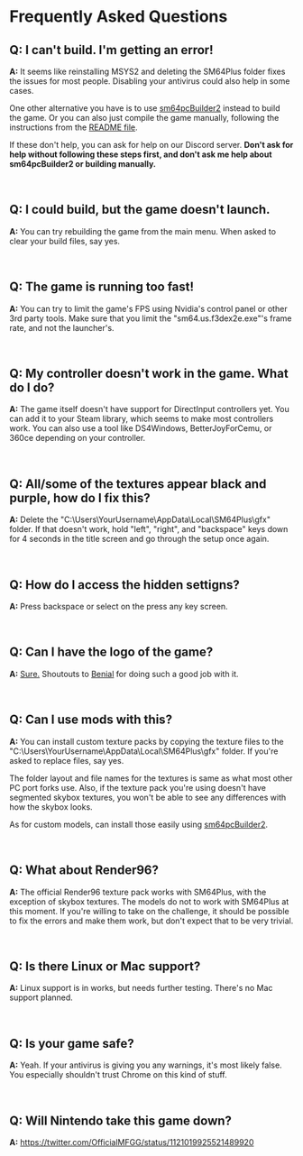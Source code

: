 # Frequently Asked Questions

## **Q:** I can't build. I'm getting an error!

**A:** It seems like reinstalling MSYS2 and deleting the SM64Plus folder fixes the issues for most people. Disabling your antivirus could also help in some cases.

One other alternative you have is to use [sm64pcBuilder2](https://sm64pc.info/sm64pcbuilder2/) instead to build the game. Or you can also just compile the game manually, following the instructions from the [README file](https://github.com/MorsGames/sm64plus/blob/master/README.md).

If these don't help, you can ask for help on our Discord server. **Don't ask for help without following these steps first, and don't ask me help about sm64pcBuilder2 or building manually.**

<br>

## **Q:** I could build, but the game doesn't launch.

**A:** You can try rebuilding the game from the main menu. When asked to clear your build files, say yes.

<br>

## **Q:** The game is running too fast!

**A:** You can try to limit the game's FPS using Nvidia's control panel or other 3rd party tools. Make sure that you limit the "sm64.us.f3dex2e.exe"'s frame rate, and not the launcher's.

<br>

## **Q:** My controller doesn't work in the game. What do I do?

**A:** The game itself doesn't have support for DirectInput controllers yet. You can add it to your Steam library, which seems to make most controllers work. You can also use a tool like DS4Windows, BetterJoyForCemu, or 360ce depending on your controller.

<br>

## **Q:** All/some of the textures appear black and purple, how do I fix this?

**A:** Delete the "C:\Users\YourUsername\AppData\Local\SM64Plus\gfx" folder. If that doesn't work, hold "left", "right", and "backspace" keys down for 4 seconds in the title screen and go through the setup once again.

<br>

## **Q:** How do I access the hidden settigns?

**A:** Press backspace or select on the press any key screen.

<br>

## **Q:** Can I have the logo of the game?

**A:** [Sure.](https://cdn.discordapp.com/attachments/828684639618203688/828756298643931176/sm64plus-centred.png) Shoutouts to [Benial](https://twitter.com/Benial17) for doing such a good job with it.

<br>

## **Q:** Can I use mods with this? 

**A:** You can install custom texture packs by copying the texture files to the "C:\Users\YourUsername\AppData\Local\SM64Plus\gfx" folder. If you're asked to replace files, say yes.

The folder layout and file names for the textures is same as what most other PC port forks use. Also, if the texture pack you're using doesn't have segmented skybox textures, you won't be able to see any differences with how the skybox looks.

As for custom models, can install those easily using [sm64pcBuilder2](https://sm64pc.info/sm64pcbuilder2/).

<br>

## **Q:** What about Render96?

**A:** The official Render96 texture pack works with SM64Plus, with the exception of skybox textures. The models do not to work with SM64Plus at this moment. If you're willing to take on the challenge, it should be possible to fix the errors and make them work, but don't expect that to be very trivial.

<br>

## **Q:** Is there Linux or Mac support?

**A:** Linux support is in works, but needs further testing. There's no Mac support planned.

<br>

## **Q:** Is your game safe?

**A:** Yeah. If your antivirus is giving you any warnings, it's most likely false. You especially shouldn't trust Chrome on this kind of stuff.

<br>

## **Q:** Will Nintendo take this game down?

**A:** https://twitter.com/OfficialMFGG/status/1121019925521489920